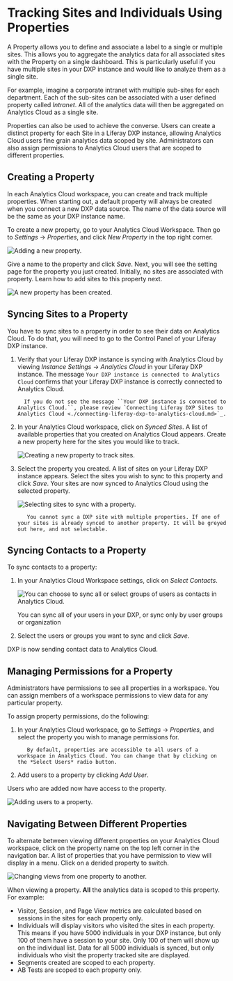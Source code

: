 # Tracking Sites and Individuals Using Properties

A Property allows you to define and associate a label to a single or multiple sites. This allows you to aggregate the analytics data for all associated sites with the Property on a single dashboard. This is particularly useful if you have multiple sites in your DXP instance and would like to analyze them as a single site.

For example, imagine a corporate intranet with multiple sub-sites for each department. Each of the sub-sites can be associated with a user defined property called _Intranet_. All of the analytics data will then be aggregated on Analytics Cloud as a single site.

Properties can also be used to achieve the converse. Users can create a distinct property for each Site in a Liferay DXP instance, allowing Analytics Cloud users fine grain analytics data scoped by site. Administrators can also assign permissions to Analytics Cloud users that are scoped to different properties.

## Creating a Property

In each Analytics Cloud workspace, you can create and track multiple properties. When starting out, a default property will always be created when you connect a new DXP data source. The name of the data source will be the same as your DXP instance name.

To create a new property, go to your Analytics Cloud Workspace. Then go to _Settings_ -> _Properties_, and click _New Property_ in the top right corner.

![Adding a new property.](tracking-sites-and-individuals-using-properties/images/01.png)

Give a name to the property and click _Save_. Next, you will see the setting page for the property you just created. Initially, no sites are associated with property. Learn how to add sites to this property next.

![A new property has been created.](tracking-sites-and-individuals-using-properties/images/02.png)

## Syncing Sites to a Property

You have to sync sites to a property in order to see their data on Analytics Cloud. To do that, you will need to go to the Control Panel of your Liferay DXP instance.

1. Verify that your Liferay DXP instance is syncing with Analytics Cloud by viewing _Instance Settings_ -> _Analytics Cloud_ in your Liferay DXP instance. The message `Your DXP instance is connected to Analytics Cloud` confirms that your Liferay DXP instance is correctly connected to Analytics Cloud.

    ```important::
      If you do not see the message ``Your DXP instance is connected to Analytics Cloud.``, please review `Connecting Liferay DXP Sites to Analytics Cloud <./connecting-liferay-dxp-to-analytics-cloud.md>`_.
    ```

1. In your Analytics Cloud workspace, click on _Synced Sites_. A list of available properties that you created on Analytics Cloud appears. Create a new property here for the sites you would like to track.

    ![Creating a new property to track sites.](tracking-sites-and-individuals-using-properties/images/03.png)

1. Select the property you created. A list of sites on your Liferay DXP instance appears. Select the sites you wish to sync to this property and click _Save_. Your sites are now synced to Analytics Cloud using the selected property.

    ![Selecting sites to sync with a property.](tracking-sites-and-individuals-using-properties/images/04.png)

    ```important::
       You cannot sync a DXP site with multiple properties. If one of your sites is already synced to another property. It will be greyed out here, and not selectable.
    ```

## Syncing Contacts to a Property

To sync contacts to a property:

1. In your Analytics Cloud Workspace settings, click on _Select Contacts_.

    ![You can choose to sync all or select groups of users as contacts in Analytics Cloud.](tracking-sites-and-individuals-using-properties/images/05.png)

    You can sync all of your users in your DXP, or sync only by user groups or organization

1. Select the users or groups you want to sync and click _Save_.

DXP is now sending contact data to Analytics Cloud.

## Managing Permissions for a Property

Administrators have permissions to see all properties in a workspace. You can assign members of a workspace permissions to view data for any particular property.

To assign property permissions, do the following:

1. In your Analytics Cloud workspace, go to _Settings_ -> _Properties_, and select the property you wish to manage permissions for.

    ```note::
       By default, properties are accessible to all users of a workspace in Analytics Cloud. You can change that by clicking on the *Select Users* radio button.
    ```

1. Add users to a property by clicking _Add User_.

Users who are added now have access to the property.

![Adding users to a property.](tracking-sites-and-individuals-using-properties/images/06.png)

## Navigating Between Different Properties

To alternate between viewing different properties on your Analytics Cloud workspace, click on the property name on the top left corner in the navigation bar. A list of properties that you have permission to view will display in a menu. Click on a derided property to switch.

![Changing views from one property to another.](tracking-sites-and-individuals-using-properties/images/07.png)

When viewing a property. **All** the analytics data is scoped to this property. For example:

-   Visitor, Session, and Page View metrics are calculated based on sessions in the sites for each property only.
-   Individuals will display visitors who visited the sites in each property. This means if you have 5000 individuals in your DXP instance, but only 100 of them have a session to your site. Only 100 of them will show up on the individual list. Data for all 5000 individuals is synced, but only individuals who visit the property tracked site are displayed.
-   Segments created are scoped to each property.
-   AB Tests are scoped to each property only.
